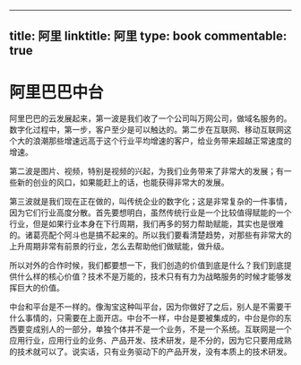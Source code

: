 
---
title: 阿里
linktitle: 阿里
type: book
commentable: true
---

# 阿里巴巴中台

阿里巴巴的云发展起来，第一波是我们收了一个公司叫万网公司，做域名服务的。数字化过程中，第一步，客户至少是可以触达的。第二步在互联网、移动互联网这个大的浪潮那些增速远高于这个行业平均增速的客户，给业务带来超越正常速度的增速。

第二波是图片、视频，特别是视频的兴起，为我们业务带来了非常大的发展；有一些新的创业的风口，如果能赶上的话，也能获得非常大的发展。

第三波就是我们现在正在做的，叫传统企业的数字化；这是非常复杂的一件事情，因为它们行业高度分散。首先要想明白，虽然传统行业是一个比较值得赋能的一个行业，但是如果行业本身在下行周期，我们再多的努力帮助赋能，其实也是很难的。诸葛亮配个阿斗也是搞不起来的。所以我们要看清楚趋势，对那些有非常大的上升周期非常有前景的行业，怎么去帮助他们做赋能，做升级。

所以对外的合作时候，我们都要想一下，我们创造的价值到底是什么？我们到底提供什么样的核心价值？技术不是万能的，技术只有有力为战略服务的时候才能够发挥巨大的价值。

中台和平台是不一样的。像淘宝这种叫平台，因为你做好了之后，别人是不需要干什么事情的，只需要在上面开店。中台不一样，中台是要被集成的，中台是你的东西要变成别人的一部分，单独个体并不是一个业务，不是一个系统。互联网是一个应用行业，应用行业的业务、产品开发、技术研发，是不分的，因为它只要用成熟的技术就可以了。说实话，只有业务驱动下的产品开发，没有本质上的技术研发。

    